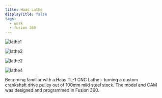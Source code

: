 ```yaml
---
title: Haas Lathe
displayTitle: false
tags:
  - work
  - fusion 360
---
```


![lathe1](https://d2w9rnfcy7mm78.cloudfront.net/10507612/original_d0f95525cc1bea2499f5199d24547a2e.jpg?1612178182?bc=0)

![lathe2](https://d2w9rnfcy7mm78.cloudfront.net/10507615/original_a73618de9d19f2a09fa90745962fdc72.jpg?1612178214?bc=0)

![lathe2](https://d2w9rnfcy7mm78.cloudfront.net/10507618/original_391d728f7cab45983de342a999dd3d06.jpg?1612178224?bc=0)

![lathe4](https://d2w9rnfcy7mm78.cloudfront.net/10507620/original_1b54b811981bb28143a2ef4a35fc1a1a.jpg?1612178233?bc=0)

Becoming familiar with a Haas TL-1 CNC Lathe - turning a custom crankshaft drive pulley out of 100mm mild steel stock. The model and CAM was designed and programmed in Fusion 360. 
